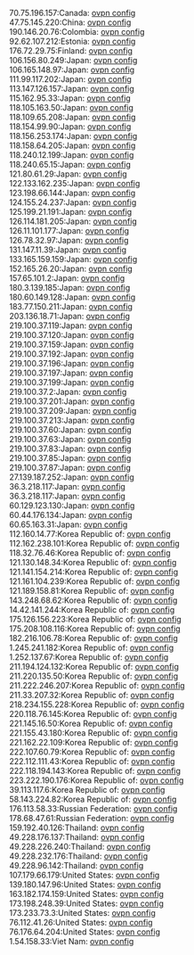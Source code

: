 70.75.196.157:Canada: [ovpn config](vpn/70_75_196_157.ovpn)  
47.75.145.220:China: [ovpn config](vpn/47_75_145_220.ovpn)  
190.146.20.76:Colombia: [ovpn config](vpn/190_146_20_76.ovpn)  
92.62.107.212:Estonia: [ovpn config](vpn/92_62_107_212.ovpn)  
176.72.29.75:Finland: [ovpn config](vpn/176_72_29_75.ovpn)  
106.156.80.249:Japan: [ovpn config](vpn/106_156_80_249.ovpn)  
106.165.148.97:Japan: [ovpn config](vpn/106_165_148_97.ovpn)  
111.99.117.202:Japan: [ovpn config](vpn/111_99_117_202.ovpn)  
113.147.126.157:Japan: [ovpn config](vpn/113_147_126_157.ovpn)  
115.162.95.33:Japan: [ovpn config](vpn/115_162_95_33.ovpn)  
118.105.163.50:Japan: [ovpn config](vpn/118_105_163_50.ovpn)  
118.109.65.208:Japan: [ovpn config](vpn/118_109_65_208.ovpn)  
118.154.99.90:Japan: [ovpn config](vpn/118_154_99_90.ovpn)  
118.156.253.174:Japan: [ovpn config](vpn/118_156_253_174.ovpn)  
118.158.64.205:Japan: [ovpn config](vpn/118_158_64_205.ovpn)  
118.240.12.199:Japan: [ovpn config](vpn/118_240_12_199.ovpn)  
118.240.65.15:Japan: [ovpn config](vpn/118_240_65_15.ovpn)  
121.80.61.29:Japan: [ovpn config](vpn/121_80_61_29.ovpn)  
122.133.162.235:Japan: [ovpn config](vpn/122_133_162_235.ovpn)  
123.198.66.144:Japan: [ovpn config](vpn/123_198_66_144.ovpn)  
124.155.24.237:Japan: [ovpn config](vpn/124_155_24_237.ovpn)  
125.199.21.191:Japan: [ovpn config](vpn/125_199_21_191.ovpn)  
126.114.181.205:Japan: [ovpn config](vpn/126_114_181_205.ovpn)  
126.11.101.177:Japan: [ovpn config](vpn/126_11_101_177.ovpn)  
126.78.32.97:Japan: [ovpn config](vpn/126_78_32_97.ovpn)  
131.147.11.39:Japan: [ovpn config](vpn/131_147_11_39.ovpn)  
133.165.159.159:Japan: [ovpn config](vpn/133_165_159_159.ovpn)  
152.165.26.20:Japan: [ovpn config](vpn/152_165_26_20.ovpn)  
157.65.101.2:Japan: [ovpn config](vpn/157_65_101_2.ovpn)  
180.3.139.185:Japan: [ovpn config](vpn/180_3_139_185.ovpn)  
180.60.149.128:Japan: [ovpn config](vpn/180_60_149_128.ovpn)  
183.77.150.211:Japan: [ovpn config](vpn/183_77_150_211.ovpn)  
203.136.18.71:Japan: [ovpn config](vpn/203_136_18_71.ovpn)  
219.100.37.119:Japan: [ovpn config](vpn/219_100_37_119.ovpn)  
219.100.37.120:Japan: [ovpn config](vpn/219_100_37_120.ovpn)  
219.100.37.159:Japan: [ovpn config](vpn/219_100_37_159.ovpn)  
219.100.37.192:Japan: [ovpn config](vpn/219_100_37_192.ovpn)  
219.100.37.196:Japan: [ovpn config](vpn/219_100_37_196.ovpn)  
219.100.37.197:Japan: [ovpn config](vpn/219_100_37_197.ovpn)  
219.100.37.199:Japan: [ovpn config](vpn/219_100_37_199.ovpn)  
219.100.37.2:Japan: [ovpn config](vpn/219_100_37_2.ovpn)  
219.100.37.201:Japan: [ovpn config](vpn/219_100_37_201.ovpn)  
219.100.37.209:Japan: [ovpn config](vpn/219_100_37_209.ovpn)  
219.100.37.213:Japan: [ovpn config](vpn/219_100_37_213.ovpn)  
219.100.37.60:Japan: [ovpn config](vpn/219_100_37_60.ovpn)  
219.100.37.63:Japan: [ovpn config](vpn/219_100_37_63.ovpn)  
219.100.37.83:Japan: [ovpn config](vpn/219_100_37_83.ovpn)  
219.100.37.85:Japan: [ovpn config](vpn/219_100_37_85.ovpn)  
219.100.37.87:Japan: [ovpn config](vpn/219_100_37_87.ovpn)  
27.139.187.252:Japan: [ovpn config](vpn/27_139_187_252.ovpn)  
36.3.218.117:Japan: [ovpn config](vpn/36_3_218_117.ovpn)  
36.3.218.117:Japan: [ovpn config](vpn/36_3_218_117.ovpn)  
60.129.123.130:Japan: [ovpn config](vpn/60_129_123_130.ovpn)  
60.44.176.134:Japan: [ovpn config](vpn/60_44_176_134.ovpn)  
60.65.163.31:Japan: [ovpn config](vpn/60_65_163_31.ovpn)  
112.160.14.77:Korea Republic of: [ovpn config](vpn/112_160_14_77.ovpn)  
112.162.238.101:Korea Republic of: [ovpn config](vpn/112_162_238_101.ovpn)  
118.32.76.46:Korea Republic of: [ovpn config](vpn/118_32_76_46.ovpn)  
121.130.148.34:Korea Republic of: [ovpn config](vpn/121_130_148_34.ovpn)  
121.141.154.214:Korea Republic of: [ovpn config](vpn/121_141_154_214.ovpn)  
121.161.104.239:Korea Republic of: [ovpn config](vpn/121_161_104_239.ovpn)  
121.189.158.81:Korea Republic of: [ovpn config](vpn/121_189_158_81.ovpn)  
143.248.68.62:Korea Republic of: [ovpn config](vpn/143_248_68_62.ovpn)  
14.42.141.244:Korea Republic of: [ovpn config](vpn/14_42_141_244.ovpn)  
175.126.156.223:Korea Republic of: [ovpn config](vpn/175_126_156_223.ovpn)  
175.208.108.116:Korea Republic of: [ovpn config](vpn/175_208_108_116.ovpn)  
182.216.106.78:Korea Republic of: [ovpn config](vpn/182_216_106_78.ovpn)  
1.245.241.182:Korea Republic of: [ovpn config](vpn/1_245_241_182.ovpn)  
1.252.137.67:Korea Republic of: [ovpn config](vpn/1_252_137_67.ovpn)  
211.194.124.132:Korea Republic of: [ovpn config](vpn/211_194_124_132.ovpn)  
211.220.135.50:Korea Republic of: [ovpn config](vpn/211_220_135_50.ovpn)  
211.222.246.207:Korea Republic of: [ovpn config](vpn/211_222_246_207.ovpn)  
211.33.207.32:Korea Republic of: [ovpn config](vpn/211_33_207_32.ovpn)  
218.234.155.228:Korea Republic of: [ovpn config](vpn/218_234_155_228.ovpn)  
220.118.76.145:Korea Republic of: [ovpn config](vpn/220_118_76_145.ovpn)  
221.145.16.50:Korea Republic of: [ovpn config](vpn/221_145_16_50.ovpn)  
221.155.43.180:Korea Republic of: [ovpn config](vpn/221_155_43_180.ovpn)  
221.162.22.109:Korea Republic of: [ovpn config](vpn/221_162_22_109.ovpn)  
222.107.60.79:Korea Republic of: [ovpn config](vpn/222_107_60_79.ovpn)  
222.112.111.43:Korea Republic of: [ovpn config](vpn/222_112_111_43.ovpn)  
222.118.194.143:Korea Republic of: [ovpn config](vpn/222_118_194_143.ovpn)  
223.222.190.176:Korea Republic of: [ovpn config](vpn/223_222_190_176.ovpn)  
39.113.117.6:Korea Republic of: [ovpn config](vpn/39_113_117_6.ovpn)  
58.143.224.82:Korea Republic of: [ovpn config](vpn/58_143_224_82.ovpn)  
176.113.58.33:Russian Federation: [ovpn config](vpn/176_113_58_33.ovpn)  
178.68.47.61:Russian Federation: [ovpn config](vpn/178_68_47_61.ovpn)  
159.192.40.126:Thailand: [ovpn config](vpn/159_192_40_126.ovpn)  
49.228.176.137:Thailand: [ovpn config](vpn/49_228_176_137.ovpn)  
49.228.226.240:Thailand: [ovpn config](vpn/49_228_226_240.ovpn)  
49.228.232.176:Thailand: [ovpn config](vpn/49_228_232_176.ovpn)  
49.228.96.142:Thailand: [ovpn config](vpn/49_228_96_142.ovpn)  
107.179.66.179:United States: [ovpn config](vpn/107_179_66_179.ovpn)  
139.180.147.96:United States: [ovpn config](vpn/139_180_147_96.ovpn)  
163.182.174.159:United States: [ovpn config](vpn/163_182_174_159.ovpn)  
173.198.248.39:United States: [ovpn config](vpn/173_198_248_39.ovpn)  
173.233.73.3:United States: [ovpn config](vpn/173_233_73_3.ovpn)  
76.112.41.26:United States: [ovpn config](vpn/76_112_41_26.ovpn)  
76.176.64.204:United States: [ovpn config](vpn/76_176_64_204.ovpn)  
1.54.158.33:Viet Nam: [ovpn config](vpn/1_54_158_33.ovpn)  
